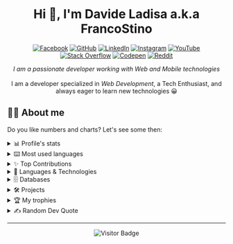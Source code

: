 <h1 align="center">Hi 👋, I'm Davide Ladisa a.k.a FrancoStino</h1>
<p align="center">
    <a href="https://facebook.com/davide.ladisa.7" target="__blank"><img alt="Facebook" title="Follow me on Facebook!"
            src="https://img.shields.io/badge/Facebook-%231877F2.svg?style=for-the-badge&logo=Facebook&logoColor=white" /></a>
    <a href="https://github.com/FrancoStino" target="__blank"><img alt="GitHub" title="Follow me on Github!"
            src="https://img.shields.io/badge/GitHub-333333?style=for-the-badge&logo=github&logoColor=white" /></a>
    <a href="https://linkedin.com/in/davide-ladisa" target="__blank"><img alt="LinkedIn"
            title="Look at my LinkedIn profile"
            src="https://custom-icon-badges.demolab.com/badge/LinkedIn-0A66C2?style=for-the-badge&logo=linkedin-white&logoColor=fff" /></a>
    <a href="https://instagram.com/davideladisa.it" target="__blank"><img alt="Instagram" title="Follow me on Instagram!"
            src="https://img.shields.io/badge/Instagram-%23E4405F.svg?style=for-the-badge&logo=Instagram&logoColor=white" /></a>
    <a href="https://youtube.com/@rawasir" target="__blank"><img alt="YouTube" title="Follow me on YouTube!"
            src="https://img.shields.io/badge/YouTube-%23FF0000.svg?style=for-the-badge&logo=YouTube&logoColor=white" /></a>
    <a href="https://stackoverflow.com/users/8006279" target="__blank"><img alt="Stack Overflow" title="Check my Stack Overflow!"
            src="https://img.shields.io/badge/-Stackoverflow-FE7A16?logo=stack-overflow&style=for-the-badge&logoColor=white" /></a>
    <a href="https://codepen.io/rawsar" target="__blank"><img alt="Codepen" title="Check my Codepen!"
            src="https://img.shields.io/badge/Codepen-000000?style=for-the-badge&logo=codepen&logoColor=white" /></a>
    <a href="https://reddit.com/user/Pecoro" target="__blank"><img alt="Reddit" title="Follow me on Reddit!"
            src="https://img.shields.io/badge/Reddit-%23FF4500.svg?style=for-the-badge&logo=Reddit&logoColor=white" /></a>
</p>

<p align="center"><i>I am a passionate developer working with Web and Mobile technologies</i>
<br><br>
I am a developer specialized in <i>Web Development</i>, a Tech Enthusiast, and always eager to learn new technologies 😀</p>

## 👨‍💻 About me

Do you like numbers and charts? Let's see some then:
<div align="left">
<details>
  <summary>📊 Profile's stats</summary>
  <br/>
    <p align="center"> <a href="https://github.com/FrancoStino"><img src="https://github-readme-stats.vercel.app/api?username=FrancoStino&theme=tokyonight&show_icons=true&count_private=true" alt="FrancoStino's Profile Stats Chart" /></a>
    </p><br/>
        <p align="center"> <a href="https://github.com/FrancoStino"><img src="https://github-readme-streak-stats.herokuapp.com/?user=FrancoStino&theme=tokyonight&hide_border=false" alt="FrancoStino's Streak Stats Chart" /></a>
    </p><br/>
</details>
<details>
  <summary>⌨️ Most used languages</summary>
  <br/>
  <p align="center"> <a href="https://github.com/FrancoStino"><img src="https://github-readme-stats.vercel.app/api/top-langs/?username=FrancoStino&langs_count=10&layout=compact&theme=tokyonight&hide_border=false&include_all_commits=true&count_private=true" alt="Most used Language Chart" /></a></p>
  <p align="center"><a href="https://github.com/FrancoStino"><img style="border:1px solid white;border-radius:5px" src="https://github-profile-summary-cards.vercel.app/api/cards/repos-per-language?username=FrancoStino&theme=tokyonight" alt="Most used Language By Repo Chart" /></a> <a href="https://github.com/FrancoStino"><img style="border:1px solid white;border-radius:5px" src="https://github-profile-summary-cards.vercel.app/api/cards/most-commit-language?username=FrancoStino&theme=tokyonight" alt="Most used Language By Commit Chart" /></a></p>
</details>

<details>
  <summary>✨ Top Contributions</summary>
  <br/>
  <p align="center"> <a href="https://github.com/FrancoStino"><img src="https://github-contributor-stats.vercel.app/api?username=FrancoStino&limit=5&theme=tokyonight&combine_all_yearly_contributions=true&hide_title=true" alt="Top Contributor Chart" /></a></p>
</details>

  <details>
  <summary>🚀 Languages & Technologies</summary>
  <br/>
  <p>
        <a href="https://developer.mozilla.org/en-US/docs/Web/CSS" target="_blank"> <img  src="https://img.shields.io/badge/css3-%231572B6.svg?style=for-the-badge&logo=css3&logoColor=white" alt="css3"/></a>
        <a href="https://developer.mozilla.org/en-US/docs/Web/HTML" target="_blank"> <img src="https://img.shields.io/badge/html5-%23E34F26.svg?style=for-the-badge&logo=html5&logoColor=white" alt="html5"/></a>
        <a href="https://developer.mozilla.org/en-US/docs/Web/JavaScript" target="_blank"> <img src="https://img.shields.io/badge/javascript-%23323330.svg?style=for-the-badge&logo=javascript&logoColor=%23F7DF1E" alt="javascript"/></a>
        <a href="https://www.typescriptlang.org/" target="_blank"> <img src="https://img.shields.io/badge/typescript-%23007ACC.svg?style=for-the-badge&logo=typescript&logoColor=white" alt="typescript"/></a>
        <a href="https://www.php.net/" target="_blank"> <img src="https://img.shields.io/badge/php-%23777BB4.svg?style=for-the-badge&logo=php&logoColor=white" alt="php"/></a>
        <a href="https://www.gnu.org/software/bash/" target="_blank"> <img src="https://img.shields.io/badge/shell_script-%23121011.svg?style=for-the-badge&logo=gnu-bash&logoColor=white" alt="shell script"/></a>
        <a href="https://daringfireball.net/projects/markdown/" target="_blank"> <img src="https://img.shields.io/badge/markdown-%23000000.svg?style=for-the-badge&logo=markdown&logoColor=white" alt="markdown"/></a>
  </p>
  </details>

  <details>
  <summary>🗄️ Databases</summary>
      <br/>
  <p>
  <a href="https://www.mysql.com/" target="_blank"> <img src="https://img.shields.io/badge/mysql-4479A1.svg?style=for-the-badge&logo=mysql&logoColor=white" alt="mysql"/></a>
  <a href="https://mariadb.org/" target="_blank"> <img src="https://img.shields.io/badge/MariaDB-003545?style=for-the-badge&logo=mariadb&logoColor=white" alt="mariadb"/></a>
  </p>
</details>
</details>

<details>
  <summary>🛠 Projects</summary>
  <br/>
  <p align="center">
    <a href="https://docs.google.com/spreadsheets/d/1pdEufTQxVExLAEmTc0-Zm7UKdS9PCoNvx2FfKhBvZaA/edit?gid=0#gid=0" target="_blank">
      <img src="https://img.shields.io/badge/View%20Full%20Project%20List-4285F4?style=for-the-badge&logo=google-sheets&logoColor=white" alt="View Projects"/>
    </a>
  </p>
  <p align="center">Check out my comprehensive project portfolio with detailed descriptions and technologies used!</p>
</details>

<details>
  <summary>🏆 My trophies</summary>
  <br/>
  <p align="center"> <a href="https://github.com/FrancoStino"><img src="https://github-profile-trophy.vercel.app/?username=FrancoStino&theme=onedark&no-frame=true&no-bg=true&margin-w=10&column=4" alt="FrancoStino's Trophies" /></a> </p>
</details>

<details>
  <summary>✍️ Random Dev Quote</summary>
  <br/>
  <p align="center"> <img src="https://quotes-github-readme.vercel.app/api?type=horizontal&theme=merko" alt="Random Dev Quote"/></p>
</details>

</div>

---

<p align="center">
  <img src="https://api.visitorbadge.io/api/VisitorHit?user=FrancoStino&repo=FrancoStino&countColor=%237B1E7A" alt="Visitor Badge"/>
</p>
